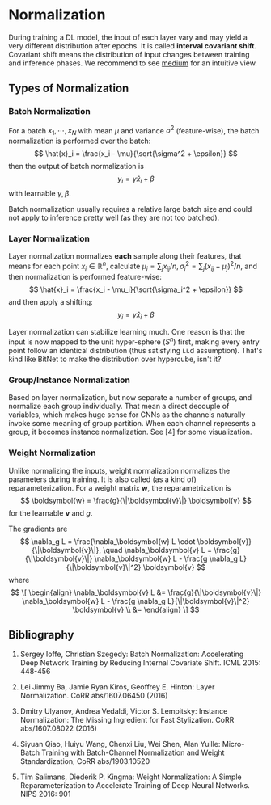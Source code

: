 # Normalization

During training a DL model, the input of each layer vary and may yield a very different distribution after epochs. It is called **interval covariant shift**. Covariant shift means the distribution of input changes between training and inference phases. We recommend to see [medium](https://becominghuman.ai/all-about-normalization-6ea79e70894b) for an intuitive view.

## Types of Normalization

### Batch Normalization

For a batch $x_1, \cdots, x_N$ with mean $\mu$ and variance $\sigma^2$ (feature-wise), the batch normalization is performed over the batch:
$$ \hat{x}_i = \frac{x_i - \mu}{\sqrt{\sigma^2 + \epsilon}} $$
then the output of batch normalization is
$$ y_i = \gamma \hat{x}_i + \beta $$
with learnable $\gamma, \beta$.

Batch normalization usually requires a relative large batch size and could not apply to inference pretty well (as they are not too batched).

### Layer Normalization

Layer normalization normalizes **each** sample along their features, that means for each point $x_i \in \mathbb{R}^n$, calculate $\mu_i = \sum_j x_{i j} / n, \sigma_i^2 = \sum_j (x_{i j} - \mu_j)^2 / n$, and then normalization is performed feature-wise:
$$ \hat{x}_i = \frac{x_i - \mu_i}{\sqrt{\sigma_i^2 + \epsilon}} $$
and then apply a shifting:
$$ y_i = \gamma \hat{x}_i + \beta $$

Layer normalization can stabilize learning much. One reason is that the input is now mapped to the unit hyper-sphere ($S^n$) first, making every entry point follow an identical distribution (thus satisfying i.i.d assumption). That's kind like BitNet to make the distribution over hypercube, isn't it?

### Group/Instance Normalization

Based on layer normalization, but now separate a number of groups, and normalize each group individually. That mean a direct decouple of variables, which makes huge sense for CNNs as the channels naturally invoke some meaning of group partition. When each channel represents a group, it becomes instance normalization. See [4] for some visualization.

### Weight Normalization

Unlike normalizing the inputs, weight normalization normalizes the parameters during training. It is also called (as a kind of) reparameterization. For a weight matrix $\boldsymbol{w}$, the reparametrization is
$$ \boldsymbol{w} = \frac{g}{\|\boldsymbol{v}\|} \boldsymbol{v} $$
for the learnable $\boldsymbol{v}$ and $g$.

The gradients are
$$ \nabla_g L = \frac{\nabla_\boldsymbol{w} L \cdot \boldsymbol{v}}{\|\boldsymbol{v}\|}, \quad
    \nabla_\boldsymbol{v} L = \frac{g}{\|\boldsymbol{v}\|} \nabla_\boldsymbol{w} L - \frac{g \nabla_g L}{\|\boldsymbol{v}\|^2} \boldsymbol{v} $$
where
$$
\[
\begin{align}
\nabla_\boldsymbol{v} L &= \frac{g}{\|\boldsymbol{v}\|} \nabla_\boldsymbol{w} L - \frac{g \nabla_g L}{\|\boldsymbol{v}\|^2} \boldsymbol{v} \\
&= 
\end{align}
\]
$$


## Bibliography

1. Sergey Ioffe, Christian Szegedy: Batch Normalization: Accelerating Deep Network Training by Reducing Internal Covariate Shift. ICML 2015: 448-456

2. Lei Jimmy Ba, Jamie Ryan Kiros, Geoffrey E. Hinton: Layer Normalization. CoRR abs/1607.06450 (2016)

3. Dmitry Ulyanov, Andrea Vedaldi, Victor S. Lempitsky: Instance Normalization: The Missing Ingredient for Fast Stylization. CoRR abs/1607.08022 (2016)

4. Siyuan Qiao, Huiyu Wang, Chenxi Liu, Wei Shen, Alan Yuille: Micro-Batch Training with Batch-Channel Normalization and Weight Standardization, CoRR abs/1903.10520

5. Tim Salimans, Diederik P. Kingma: Weight Normalization: A Simple Reparameterization to Accelerate Training of Deep Neural Networks. NIPS 2016: 901